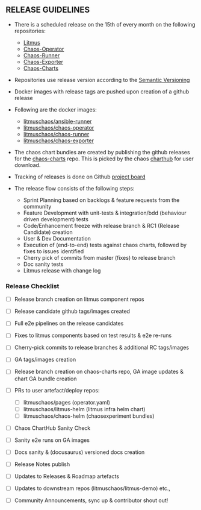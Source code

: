 ## RELEASE GUIDELINES

-   There is a scheduled release on the 15th of every month on the following repositories:
    -   [Litmus](https://github.com/litmuschaos/litmus)
    -   [Chaos-Operator](https://github.com/litmuschaos/chaos-operator)
    -   [Chaos-Runner](https://github.com/litmuschaos/chaos-runner)
    -   [Chaos-Exporter](https://github.com/litmuschaos/chaos-exporter)
    -   [Chaos-Charts](https://github.com/litmuschaos/chaos-charts)

-   Repositories use release version according to the [Semantic Versioning](https://semver.org/)

-   Docker images with release tags are pushed upon creation of a github release 

-   Following are the docker images:
    -   [litmuschaos/ansible-runner](https://cloud.docker.com/u/litmuschaos/repository/docker/litmuschaos/ansible-runner)
    -   [litmuschaos/chaos-operator](https://cloud.docker.com/u/litmuschaos/repository/docker/litmuschaos/chaos-operator)
    -   [litmuschaos/chaos-runner](https://cloud.docker.com/u/litmuschaos/repository/docker/litmuschaos/chaos-runner)
    -   [litmuschaos/chaos-exporter](https://cloud.docker.com/u/litmuschaos/repository/docker/litmuschaos/chaos-exporter)

-   The chaos chart bundles are created by publishing the github releases for the [chaos-charts](https://github.com/litmuschaos/chaos-charts) repo. This is picked by the chaos [charthub](https://hub.litmuschaos.io) for user download. 

-   Tracking of releases is done on Github [project board](https://github.com/litmuschaos/litmus/projects)

-   The release flow consists of the following steps:

    -   Sprint Planning based on backlogs & feature requests from the community
    -   Feature Development with unit-tests & integration/bdd (behaviour driven development) tests 
    -   Code/Enhancement freeze with release branch & RC1 (Release Candidate) creation 
    -   User & Dev Documentation 
    -   Execution of (end-to-end) tests against chaos charts, followed by fixes to issues identified 
    -   Cherry pick of commits from master (fixes) to release branch 
    -   Doc sanity tests  
    -   Litmus release with change log 

### Release Checklist

* [ ] Release branch creation on litmus component repos 
* [ ] Release candidate github tags/images created
* [ ] Full e2e pipelines on the release candidates  
* [ ] Fixes to litmus components based on test results & e2e re-runs
* [ ] Cherry-pick commits to release branches & additional RC tags/images
* [ ] GA tags/images creation
* [ ] Release branch creation on chaos-charts repo, GA image updates & chart GA bundle creation
* [ ] PRs to user artefact/deploy repos: 
    * [ ] litmuschaos/pages (operator.yaml)
    * [ ] litmuschaos/litmus-helm (litmus infra helm chart)
    * [ ] litmuschaos/chaos-helm (chaosexperiment bundles)
* [ ] Chaos ChartHub Sanity Check
* [ ] Sanity e2e runs on GA images
* [ ] Docs sanity & (docusaurus) versioned docs creation 
* [ ] Release Notes publish
* [ ] Updates to Releases & Roadmap artefacts
* [ ] Updates to downstream repos (litmuschaos/litmus-demo) etc., 
* [ ] Community Announcements, sync up & contributor shout out! 
    
